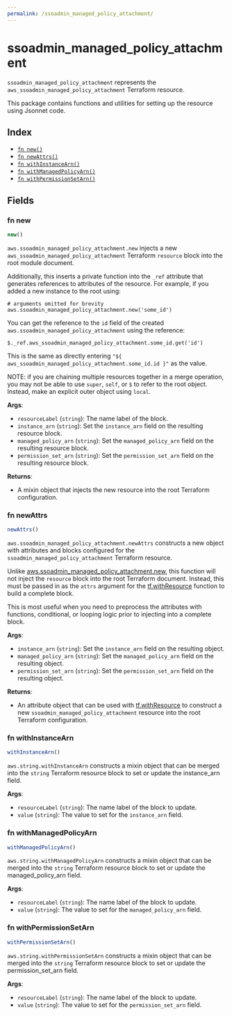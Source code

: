```yaml
---
permalink: /ssoadmin_managed_policy_attachment/
---
```


# ssoadmin_managed_policy_attachment

`ssoadmin_managed_policy_attachment` represents the `aws_ssoadmin_managed_policy_attachment` Terraform resource.



This package contains functions and utilities for setting up the resource using Jsonnet code.


## Index

* [`fn new()`](#fn-new)
* [`fn newAttrs()`](#fn-newattrs)
* [`fn withInstanceArn()`](#fn-withinstancearn)
* [`fn withManagedPolicyArn()`](#fn-withmanagedpolicyarn)
* [`fn withPermissionSetArn()`](#fn-withpermissionsetarn)

## Fields

### fn new

```ts
new()
```


`aws.ssoadmin_managed_policy_attachment.new` injects a new `aws_ssoadmin_managed_policy_attachment` Terraform `resource`
block into the root module document.

Additionally, this inserts a private function into the `_ref` attribute that generates references to attributes of the
resource. For example, if you added a new instance to the root using:

    # arguments omitted for brevity
    aws.ssoadmin_managed_policy_attachment.new('some_id')

You can get the reference to the `id` field of the created `aws.ssoadmin_managed_policy_attachment` using the reference:

    $._ref.aws_ssoadmin_managed_policy_attachment.some_id.get('id')

This is the same as directly entering `"${ aws_ssoadmin_managed_policy_attachment.some_id.id }"` as the value.

NOTE: if you are chaining multiple resources together in a merge operation, you may not be able to use `super`, `self`,
or `$` to refer to the root object. Instead, make an explicit outer object using `local`.

**Args**:
  - `resourceLabel` (`string`): The name label of the block.
  - `instance_arn` (`string`): Set the `instance_arn` field on the resulting resource block.
  - `managed_policy_arn` (`string`): Set the `managed_policy_arn` field on the resulting resource block.
  - `permission_set_arn` (`string`): Set the `permission_set_arn` field on the resulting resource block.

**Returns**:
- A mixin object that injects the new resource into the root Terraform configuration.


### fn newAttrs

```ts
newAttrs()
```


`aws.ssoadmin_managed_policy_attachment.newAttrs` constructs a new object with attributes and blocks configured for the `ssoadmin_managed_policy_attachment`
Terraform resource.

Unlike [aws.ssoadmin_managed_policy_attachment.new](#fn-new), this function will not inject the `resource`
block into the root Terraform document. Instead, this must be passed in as the `attrs` argument for the
[tf.withResource](https://github.com/tf-libsonnet/core/tree/main/docs#fn-withresource) function to build a complete block.

This is most useful when you need to preprocess the attributes with functions, conditional, or looping logic prior to
injecting into a complete block.

**Args**:
  - `instance_arn` (`string`): Set the `instance_arn` field on the resulting object.
  - `managed_policy_arn` (`string`): Set the `managed_policy_arn` field on the resulting object.
  - `permission_set_arn` (`string`): Set the `permission_set_arn` field on the resulting object.

**Returns**:
  - An attribute object that can be used with [tf.withResource](https://github.com/tf-libsonnet/core/tree/main/docs#fn-withresource) to construct a new `ssoadmin_managed_policy_attachment` resource into the root Terraform configuration.


### fn withInstanceArn

```ts
withInstanceArn()
```

`aws.string.withInstanceArn` constructs a mixin object that can be merged into the `string`
Terraform resource block to set or update the instance_arn field.



**Args**:
  - `resourceLabel` (`string`): The name label of the block to update.
  - `value` (`string`): The value to set for the `instance_arn` field.


### fn withManagedPolicyArn

```ts
withManagedPolicyArn()
```

`aws.string.withManagedPolicyArn` constructs a mixin object that can be merged into the `string`
Terraform resource block to set or update the managed_policy_arn field.



**Args**:
  - `resourceLabel` (`string`): The name label of the block to update.
  - `value` (`string`): The value to set for the `managed_policy_arn` field.


### fn withPermissionSetArn

```ts
withPermissionSetArn()
```

`aws.string.withPermissionSetArn` constructs a mixin object that can be merged into the `string`
Terraform resource block to set or update the permission_set_arn field.



**Args**:
  - `resourceLabel` (`string`): The name label of the block to update.
  - `value` (`string`): The value to set for the `permission_set_arn` field.

